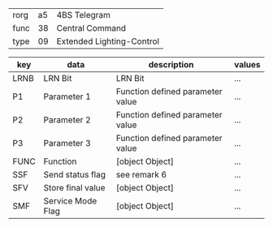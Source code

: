 
|    |   |   |
| -- | - | - |
| rorg | a5 | 4BS Telegram |
| func | 38 | Central Command |
| type | 09 | Extended Lighting-Control |

| key | data | description | values |
| --- | --- | --- | --- |
  | LRNB | LRN Bit | LRN Bit | ... | 
| P1 | Parameter 1 | Function defined parameter value | ... | 
| P2 | Parameter 2 | Function defined parameter value | ... | 
| P3 | Parameter 3 | Function defined parameter value | ... | 
| FUNC | Function | [object Object] | ... | 
| SSF | Send status flag | see remark 6 | ... | 
| SFV | Store final value | [object Object] | ... | 
| SMF | Service Mode Flag | [object Object] | ... | 

  